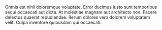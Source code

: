Omnis est nihil doloremque voluptate. Error ducimus iusto sunt temporibus sequi occaecati aut dicta. At molestiae magnam aut architecto non. Facere delectus quaerat repudiandae. Rerum dolores vero dolorem voluptatem velit. Culpa inventore quibusdam qui occaecati.